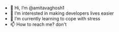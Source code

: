 - 👋 Hi, I’m @amitavaghosh1
- 👀 I’m interested in making developers lives easier
- 🌱 I’m currently learning to cope with stress
- 📫 How to reach me? don't

